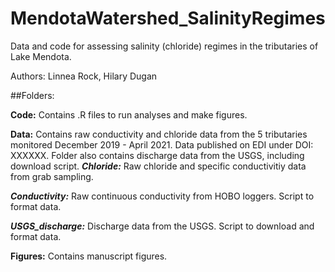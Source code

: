 # MendotaWatershed_SalinityRegimes
Data and code for assessing salinity (chloride) regimes in the tributaries of Lake Mendota.

Authors: Linnea Rock, Hilary Dugan

##Folders:

**Code:** Contains .R files to run analyses and make figures.

**Data:** Contains raw conductivity and chloride data from the 5 tributaries monitored December 2019 - April 2021. Data published on EDI under DOI: XXXXXX. Folder also contains discharge data from the USGS, including download script. 
***Chloride:*** Raw chloride and specific conductivitiy data from grab sampling. 

***Conductivity:*** Raw continuous conductivity from HOBO loggers. Script to format data. 

***USGS_discharge:*** Discharge data from the USGS. Script to download and format data.

**Figures:** Contains manuscript figures.


